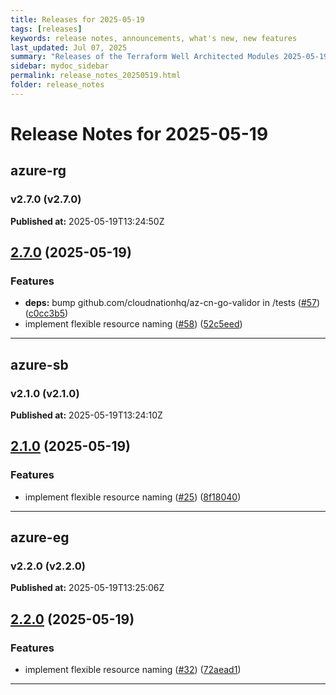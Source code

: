```yaml
---
title: Releases for 2025-05-19
tags: [releases]
keywords: release notes, announcements, what's new, new features
last_updated: Jul 07, 2025
summary: "Releases of the Terraform Well Architected Modules 2025-05-19"
sidebar: mydoc_sidebar
permalink: release_notes_20250519.html
folder: release_notes
---
```


# Release Notes for 2025-05-19

## azure-rg
### v2.7.0 (v2.7.0)
**Published at:** 2025-05-19T13:24:50Z

## [2.7.0](https://github.com/CloudNationHQ/terraform-azure-rg/compare/v2.6.0...v2.7.0) (2025-05-19)


### Features

* **deps:** bump github.com/cloudnationhq/az-cn-go-validor in /tests ([#57](https://github.com/CloudNationHQ/terraform-azure-rg/issues/57)) ([c0cc3b5](https://github.com/CloudNationHQ/terraform-azure-rg/commit/c0cc3b5d8401c60fdf0550ba70c2634cf2134558))
* implement flexible resource naming ([#58](https://github.com/CloudNationHQ/terraform-azure-rg/issues/58)) ([52c5eed](https://github.com/CloudNationHQ/terraform-azure-rg/commit/52c5eedec77bee752647b2477f63d412b1433172))

---

## azure-sb
### v2.1.0 (v2.1.0)
**Published at:** 2025-05-19T13:24:10Z

## [2.1.0](https://github.com/CloudNationHQ/terraform-azure-sb/compare/v2.0.0...v2.1.0) (2025-05-19)


### Features

* implement flexible resource naming ([#25](https://github.com/CloudNationHQ/terraform-azure-sb/issues/25)) ([8f18040](https://github.com/CloudNationHQ/terraform-azure-sb/commit/8f18040cf33ad3450bbe13e6ca70f0abb37ac358))

---

## azure-eg
### v2.2.0 (v2.2.0)
**Published at:** 2025-05-19T13:25:06Z

## [2.2.0](https://github.com/CloudNationHQ/terraform-azure-eg/compare/v2.1.0...v2.2.0) (2025-05-19)


### Features

* implement flexible resource naming ([#32](https://github.com/CloudNationHQ/terraform-azure-eg/issues/32)) ([72aead1](https://github.com/CloudNationHQ/terraform-azure-eg/commit/72aead1b9d3a10d5672a0758db0831745d4e7d5d))

---

